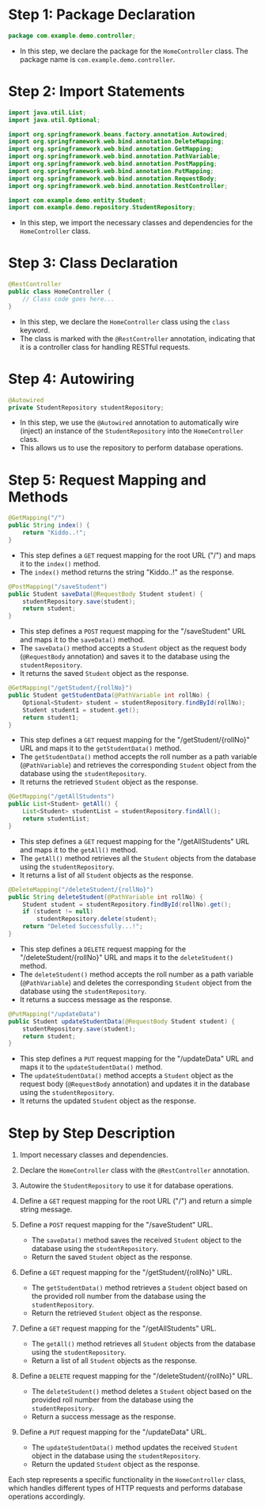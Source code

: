 
# Step 1: Package Declaration

```java
package com.example.demo.controller;
```
- In this step, we declare the package for the `HomeController` class. The package name is `com.example.demo.controller`.

# Step 2: Import Statements

```java
import java.util.List;
import java.util.Optional;

import org.springframework.beans.factory.annotation.Autowired;
import org.springframework.web.bind.annotation.DeleteMapping;
import org.springframework.web.bind.annotation.GetMapping;
import org.springframework.web.bind.annotation.PathVariable;
import org.springframework.web.bind.annotation.PostMapping;
import org.springframework.web.bind.annotation.PutMapping;
import org.springframework.web.bind.annotation.RequestBody;
import org.springframework.web.bind.annotation.RestController;

import com.example.demo.entity.Student;
import com.example.demo.repository.StudentRepository;
```
- In this step, we import the necessary classes and dependencies for the `HomeController` class.

# Step 3: Class Declaration

```java
@RestController
public class HomeController {
    // Class code goes here...
}
```
- In this step, we declare the `HomeController` class using the `class` keyword.
- The class is marked with the `@RestController` annotation, indicating that it is a controller class for handling RESTful requests.

# Step 4: Autowiring

```java
@Autowired
private StudentRepository studentRepository;
```
- In this step, we use the `@Autowired` annotation to automatically wire (inject) an instance of the `StudentRepository` into the `HomeController` class.
- This allows us to use the repository to perform database operations.

# Step 5: Request Mapping and Methods

```java
@GetMapping("/")
public String index() {
    return "Kiddo..!";
}
```
- This step defines a `GET` request mapping for the root URL ("/") and maps it to the `index()` method.
- The `index()` method returns the string "Kiddo..!" as the response.

```java
@PostMapping("/saveStudent")
public Student saveData(@RequestBody Student student) {
    studentRepository.save(student);
    return student;
}
```
- This step defines a `POST` request mapping for the "/saveStudent" URL and maps it to the `saveData()` method.
- The `saveData()` method accepts a `Student` object as the request body (`@RequestBody` annotation) and saves it to the database using the `studentRepository`.
- It returns the saved `Student` object as the response.

```java
@GetMapping("/getStudent/{rollNo}")
public Student getStudentData(@PathVariable int rollNo) {
    Optional<Student> student = studentRepository.findById(rollNo);
    Student student1 = student.get();
    return student1;
}
```
- This step defines a `GET` request mapping for the "/getStudent/{rollNo}" URL and maps it to the `getStudentData()` method.
- The `getStudentData()` method accepts the roll number as a path variable (`@PathVariable`) and retrieves the corresponding `Student` object from the database using the `studentRepository`.
- It returns the retrieved `Student` object as the response.

```java
@GetMapping("/getAllStudents")
public List<Student> getAll() {
    List<Student> studentList = studentRepository.findAll();
    return studentList;
}
```
- This step defines a `GET` request mapping for the "/getAllStudents" URL and maps it to the `getAll()` method.
- The `getAll()` method retrieves all the `Student` objects from the database using the `studentRepository`.
- It returns a list of all `Student` objects as the response.

```java
@DeleteMapping("/deleteStudent/{rollNo}")
public String deleteStudent(@PathVariable int rollNo) {
    Student student = studentRepository.findById(rollNo).get();
    if (student != null)
        studentRepository.delete(student);
    return "Deleted Successfully...!";
}
```
- This step defines a `DELETE` request mapping for the "/deleteStudent/{rollNo}" URL and maps it to the `deleteStudent()` method.
- The `deleteStudent()` method accepts the roll number as a path variable (`@PathVariable`) and deletes the corresponding `Student` object from the database using the `studentRepository`.
- It returns a success message as the response.

```java
@PutMapping("/updateData")
public Student updateStudentData(@RequestBody Student student) {
    studentRepository.save(student);
    return student;
}
```
- This step defines a `PUT` request mapping for the "/updateData" URL and maps it to the `updateStudentData()` method.
- The `updateStudentData()` method accepts a `Student` object as the request body (`@RequestBody` annotation) and updates it in the database using the `studentRepository`.
- It returns the updated `Student` object as the response.

# Step by Step Description 

 1. Import necessary classes and dependencies.

 2. Declare the `HomeController` class with the `@RestController` annotation.

 3. Autowire the `StudentRepository` to use it for database operations.

 4. Define a `GET` request mapping for the root URL ("/") and return a simple string message.

 5. Define a `POST` request mapping for the "/saveStudent" URL.
     - The `saveData()` method saves the received `Student` object to the database using the `studentRepository`.
     - Return the saved `Student` object as the response.

 6. Define a `GET` request mapping for the "/getStudent/{rollNo}" URL.
     - The `getStudentData()` method retrieves a `Student` object based on the provided roll number from the database using the `studentRepository`.
     - Return the retrieved `Student` object as the response.
     
 7. Define a `GET` request mapping for the "/getAllStudents" URL.
     - The `getAll()` method retrieves all `Student` objects from the database using the `studentRepository`.
     - Return a list of all `Student` objects as the response.

 8. Define a `DELETE` request mapping for the "/deleteStudent/{rollNo}" URL.
     - The `deleteStudent()` method deletes a `Student` object based on the provided roll number from the database using the `studentRepository`.
     - Return a success message as the response.

 9. Define a `PUT` request mapping for the "/updateData" URL.
     - The `updateStudentData()` method updates the received `Student` object in the database using the `studentRepository`.
     - Return the updated `Student` object as the response.

Each step represents a specific functionality in the `HomeController` class, which handles different types of HTTP requests and performs database operations accordingly.
